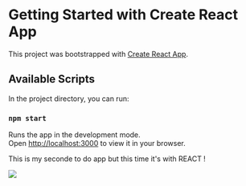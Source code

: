 # Getting Started with Create React App

This project was bootstrapped with [Create React App](https://github.com/facebook/create-react-app).

## Available Scripts

In the project directory, you can run:

### `npm start`

Runs the app in the development mode.\
Open [http://localhost:3000](http://localhost:3000) to view it in your browser.

This is my seconde to do app but this time it's with REACT ! 

![](https://media0.giphy.com/media/aSZSj0mT8f6tW/giphy.gif?cid=ecf05e4781l472jgu4kmju6hr30n5cp3pybfu0my5l6zkkko&rid=giphy.gif&ct=g)

